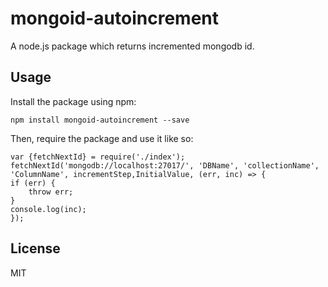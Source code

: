 # mongoid-autoincrement
A node.js package which returns incremented mongodb id.


## Usage

Install the package using npm:

    npm install mongoid-autoincrement --save

Then, require the package and use it like so:

    var {fetchNextId} = require('./index');
    fetchNextId('mongodb://localhost:27017/', 'DBName', 'collectionName', 'ColumnName', incrementStep,InitialValue, (err, inc) => {
    if (err) {
        throw err;
    }
    console.log(inc);
    });

## License

MIT
